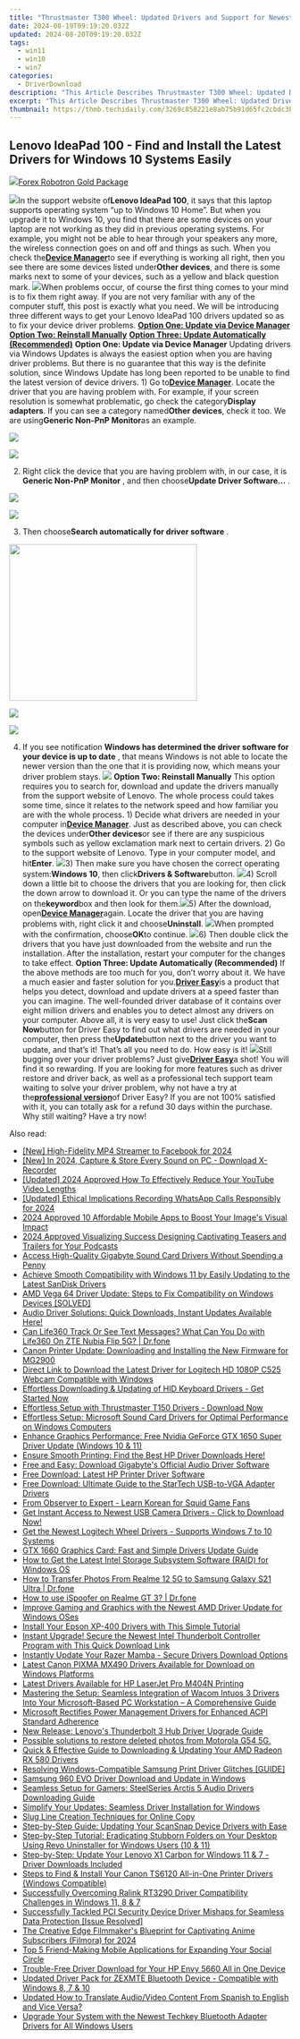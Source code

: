 ```yaml
---
title: "Thrustmaster T300 Wheel: Updated Drivers and Support for Newest Windows Platforms (Windows 11/10)"
date: 2024-08-19T09:19:20.032Z
updated: 2024-08-20T09:19:20.032Z
tags:
  - win11
  - win10
  - win7
categories:
  - DriverDownload
description: "This Article Describes Thrustmaster T300 Wheel: Updated Drivers and Support for Newest Windows Platforms (Windows 11/10)"
excerpt: "This Article Describes Thrustmaster T300 Wheel: Updated Drivers and Support for Newest Windows Platforms (Windows 11/10)"
thumbnail: https://thmb.techidaily.com/3269c858221e8ab75b91d65fc2cbdc3bf0d972fb510d01ae54b3ad8d22470d02.jpg
---
```


## Lenovo IdeaPad 100 - Find and Install the Latest Drivers for Windows 10 Systems Easily

<!-- affiliate ads begin -->
<a href="https://secure.2checkout.com/order/checkout.php?PRODS=4727541&QTY=1&AFFILIATE=108875&CART=1"><img src="https://secure.avangate.com/images/merchant/5f4f7141b65a730b4efb0e0d51f63e94/products/copy_copy_forexrobotronbox.gif" border="0">Forex Robotron Gold Package</a>
<!-- affiliate ads end -->
![](https://images.drivereasy.com/wp-content/uploads/2016/11/lenovo-ideapad-100.jpg)In the support website of**Lenovo IdeaPad 100**, it says that this laptop supports operating system “up to Windows 10 Home”. But when you upgrade it to Windows 10, you find that there are some devices on your laptop are not working as they did in previous operating systems. For example, you might not be able to hear through your speakers any more, the wireless connection goes on and off and things as such. When you check the[**Device Manager**](https://tools.techidaily.com/drivereasy/download/)to see if everything is working all right, then you see there are some devices listed under**Other devices**, and there is some marks next to some of your devices, such as a yellow and black question mark. ![](https://images.drivereasy.com/wp-content/uploads/2016/11/device-manager-in-lenovo-ideapad-600x432.jpg)When problems occur, of course the first thing comes to your mind is to fix them right away. If you are not very familiar with any of the computer stuff, this post is exactly what you need. We will be introducing three different ways to get your Lenovo IdeaPad 100 drivers updated so as to fix your device driver problems. [**Option One: Update via Device Manager**](https://tools.techidaily.com/drivereasy/download/) [**Option Two: Reinstall Manually**](https://tools.techidaily.com/drivereasy/download/) [**Option Three: Update Automatically (Recommended)**](https://www.drivereasy.com/knowledge/lenovo-ideapad-100-drivers-download-update-windows-10/#3)   **Option One: Update via Device Manager** Updating drivers via Windows Updates is always the easiest option when you are having driver problems. But there is no guarantee that this way is the definite solution, since Windows Update has long been reported to be unable to find the latest version of device drivers. 1) Go to[**Device Manager**](https://tools.techidaily.com/drivereasy/download/). Locate the driver that you are having problem with. For example, if your screen resolution is somewhat problematic, go check the category**Display adapters**. If you can see a category named**Other devices**, check it too. We are using**Generic Non-PnP Monitor**as an example.

<!-- affiliate ads begin -->
<a href="https://secure.2checkout.com/order/checkout.php?PRODS=4940317&QTY=1&AFFILIATE=108875&CART=1"><img src="https://secure.avangate.com/images/merchant/333ac5d90817d69113471fbb6e531bee/sps-partnership-728x90eng.png" border="0"></a>
<!-- affiliate ads end -->
![](https://images.drivereasy.com/wp-content/uploads/2016/11/generic-non-pnp-monitor-othere-devices.jpg)

 2) Right click the device that you are having problem with, in our case, it is **Generic Non-PnP Monitor** , and then choose**Update Driver Software…** .

<!-- affiliate ads begin -->
<a href="https://secure.2checkout.com/order/checkout.php?PRODS=4729320&QTY=1&AFFILIATE=108875&CART=1"><img src="https://secure.avangate.com/images/merchant/f7f07e7dab09533bc71247a5b29a7373/products/2_iDeviceMessageBox.png" border="0"></a>
<!-- affiliate ads end -->
![](https://images.drivereasy.com/wp-content/uploads/2016/11/img_5834046703c1c.jpg)

 3) Then choose**Search automatically for driver software** .

<!-- affiliate ads begin -->
<a href="https://aligracehair.sjv.io/c/5597632/2087264/19272" target="_top" id="2087264"><img src="//a.impactradius-go.com/display-ad/19272-2087264" border="0" alt="" width="336" height="280"/></a><img height="0" width="0" src="https://imp.pxf.io/i/5597632/2087264/19272" style="position:absolute;visibility:hidden;" border="0" />
<!-- affiliate ads end -->
![](https://images.drivereasy.com/wp-content/uploads/2016/11/search-automatically-for-driver-software.jpg)

<!-- affiliate ads begin -->
<a href="https://store.iobit.com/order/checkout.php?PRODS=4596923&QTY=1&AFFILIATE=108875&CART=1"><img src="https://secure.avangate.com/images/merchant/184260348236f9554fe9375772ff966e/ascscan_468X60.png" border="0"></a>
<!-- affiliate ads end -->
 4) If you see notification   **Windows has determined the driver software for your device is up to date** , that means Windows is not able to locate the newer version than the one that it is providing now, which means your driver problem stays. ![](https://images.drivereasy.com/wp-content/uploads/2016/11/windows-has-determined-the-driver-software-for-your-device-is-up-to-date-pnp-monitor.jpg)   **Option Two: Reinstall Manually** This option requires you to search for, download and update the drivers manually from the support website of Lenovo. The whole process could takes some time, since it relates to the network speed and how familiar you are with the whole process. 1) Decide what drivers are needed in your computer in[**Device Manager**](https://tools.techidaily.com/drivereasy/download/). Just as described above, you can check the devices under**Other devices**or see if there are any suspicious symbols such as yellow exclamation mark next to certain drivers. 2) Go to the support website of Lenovo. Type in your computer model, and hit**Enter**. ![](https://images.drivereasy.com/wp-content/uploads/2016/11/img_583408fc42d7d-600x188.png)3) Then make sure you have chosen the correct operating system:**Windows 10**, then click**Drivers & Software**button. ![](https://images.drivereasy.com/wp-content/uploads/2016/11/img_583409307f3dc-600x318.png)4) Scroll down a little bit to choose the drivers that you are looking for, then click the down arrow to download it. Or you can type the name of the drivers on the**keyword**box and then look for them.![](https://images.drivereasy.com/wp-content/uploads/2016/11/img_583409e48e86c-1024x456.jpg)5) After the download, open[**Device Manager**](https://tools.techidaily.com/drivereasy/download/)again. Locate the driver that you are having problems with, right click it and choose**Uninstall**. ![](https://images.drivereasy.com/wp-content/uploads/2016/11/uninstall-deneric-non-pnp-monitor.jpg)When prompted with the confirmation, choose**OK**to continue. ![](https://images.drivereasy.com/wp-content/uploads/2016/11/img_58340d03b8815.png)6) Then double click the drivers that you have just downloaded from the website and run the installation. After the installation, restart your computer for the changes to take effect.   **Option Three: Update Automatically (Recommended)** If the above methods are too much for you, don’t worry about it. We have a much easier and faster solution for you.[**Driver Easy**](https://tools.techidaily.com/drivereasy/download/)is a product that helps you detect, download and update drivers at a speed faster than you can imagine. The well-founded driver database of it contains over eight million drivers and enables you to detect almost any drivers on your computer. Above all, it is very easy to use! Just click the**Scan Now**button for Driver Easy to find out what drivers are needed in your computer, then press the**Update**button next to the driver you want to update, and that’s it! That’s all you need to do. How easy is it! ![](https://images.drivereasy.com/wp-content/uploads/2017/04/img_58e8a37b8ca90.jpg)Still bugging over your driver problems? Just give[**Driver Easy**](https://tools.techidaily.com/drivereasy/download/)a shot! You will find it so rewarding. If you are looking for more features such as driver restore and driver back, as well as a professional tech support team waiting to solve your driver problem, why not have a try at the[**professional version**](https://tools.techidaily.com/drivereasy/download/)of Driver Easy? If you are not 100% satisfied with it, you can totally ask for a refund 30 days within the purchase. Why still waiting? Have a try now!

<ins class="adsbygoogle"
     style="display:block"
     data-ad-format="autorelaxed"
     data-ad-client="ca-pub-7571918770474297"
     data-ad-slot="1223367746"></ins>



<ins class="adsbygoogle"
     style="display:block"
     data-ad-client="ca-pub-7571918770474297"
     data-ad-slot="8358498916"
     data-ad-format="auto"
     data-full-width-responsive="true"></ins>

<span class="atpl-alsoreadstyle">Also read:</span>
<div><ul>
<li><a href="https://facebook-videos.techidaily.com/new-high-fidelity-mp4-streamer-to-facebook-for-2024/"><u>[New] High-Fidelity MP4 Streamer to Facebook for 2024</u></a></li>
<li><a href="https://digital-screen-recording.techidaily.com/new-in-2024-capture-and-store-every-sound-on-pc-download-x-recorder/"><u>[New] In 2024, Capture & Store Every Sound on PC - Download X-Recorder</u></a></li>
<li><a href="https://eaxpv-info.techidaily.com/updated-2024-approved-how-to-effectively-reduce-your-youtube-video-lengths/"><u>[Updated] 2024 Approved  How To Effectively Reduce Your YouTube Video Lengths</u></a></li>
<li><a href="https://screen-mirroring-recording.techidaily.com/updated-ethical-implications-recording-whatsapp-calls-responsibly-for-2024/"><u>[Updated] Ethical Implications  Recording WhatsApp Calls Responsibly for 2024</u></a></li>
<li><a href="https://fox-boxes.techidaily.com/2024-approved-10-affordable-mobile-apps-to-boost-your-images-visual-impact/"><u>2024 Approved  10 Affordable Mobile Apps to Boost Your Image's Visual Impact</u></a></li>
<li><a href="https://fox-boxes.techidaily.com/2024-approved-visualizing-success-designing-captivating-teasers-and-trailers-for-your-podcasts/"><u>2024 Approved  Visualizing Success  Designing Captivating Teasers and Trailers for Your Podcasts</u></a></li>
<li><a href="https://win-dash.techidaily.com/access-high-quality-gigabyte-sound-card-drivers-without-spending-a-penny/"><u>Access High-Quality Gigabyte Sound Card Drivers Without Spending a Penny</u></a></li>
<li><a href="https://win-dash.techidaily.com/achieve-smooth-compatibility-with-windows-11-by-easily-updating-to-the-latest-sandisk-drivers/"><u>Achieve Smooth Compatibility with Windows 11 by Easily Updating to the Latest SanDisk Drivers</u></a></li>
<li><a href="https://win-dash.techidaily.com/amd-vega-64-driver-update-steps-to-fix-compatibility-on-windows-devices-solved/"><u>AMD Vega 64 Driver Update: Steps to Fix Compatibility on Windows Devices [SOLVED]</u></a></li>
<li><a href="https://win-dash.techidaily.com/audio-driver-solutions-quick-downloads-instant-updates-available-here/"><u>Audio Driver Solutions: Quick Downloads, Instant Updates Available Here!</u></a></li>
<li><a href="https://fake-location.techidaily.com/can-life360-track-or-see-text-messages-what-can-you-do-with-life360-on-zte-nubia-flip-5g-drfone-by-drfone-virtual-android/"><u>Can Life360 Track Or See Text Messages? What Can You Do with Life360 On ZTE Nubia Flip 5G? | Dr.fone</u></a></li>
<li><a href="https://win-dash.techidaily.com/canon-printer-update-downloading-and-installing-the-new-firmware-for-mg2900/"><u>Canon Printer Update: Downloading and Installing the New Firmware for MG2900</u></a></li>
<li><a href="https://win-dash.techidaily.com/direct-link-to-download-the-latest-driver-for-logitech-hd-1080p-c525-webcam-compatible-with-windows/"><u>Direct Link to Download the Latest Driver for Logitech HD 1080P C525 Webcam Compatible with Windows</u></a></li>
<li><a href="https://win-dash.techidaily.com/effortless-downloading-and-updating-of-hid-keyboard-drivers-get-started-now/"><u>Effortless Downloading & Updating of HID Keyboard Drivers - Get Started Now</u></a></li>
<li><a href="https://win-dash.techidaily.com/1722968320615-effortless-setup-with-thrustmaster-t150-drivers-download-now/"><u>Effortless Setup with Thrustmaster T150 Drivers - Download Now</u></a></li>
<li><a href="https://win-dash.techidaily.com/effortless-setup-microsoft-sound-card-drivers-for-optimal-performance-on-windows-computers/"><u>Effortless Setup: Microsoft Sound Card Drivers for Optimal Performance on Windows Computers</u></a></li>
<li><a href="https://win-dash.techidaily.com/enhance-graphics-performance-free-nvidia-geforce-gtx-1650-super-driver-update-windows-10-and-11/"><u>Enhance Graphics Performance: Free Nvidia GeForce GTX 1650 Super Driver Update (Windows 10 & 11)</u></a></li>
<li><a href="https://win-dash.techidaily.com/ensure-smooth-printing-find-the-best-hp-driver-downloads-here/"><u>Ensure Smooth Printing: Find the Best HP Driver Downloads Here!</u></a></li>
<li><a href="https://win-dash.techidaily.com/free-and-easy-download-gigabytes-official-audio-driver-software/"><u>Free and Easy: Download Gigabyte's Official Audio Driver Software</u></a></li>
<li><a href="https://win-dash.techidaily.com/free-download-latest-hp-printer-driver-software/"><u>Free Download: Latest HP Printer Driver Software</u></a></li>
<li><a href="https://win-dash.techidaily.com/free-download-ultimate-guide-to-the-startech-usb-to-vga-adapter-drivers/"><u>Free Download: Ultimate Guide to the StarTech USB-to-VGA Adapter Drivers</u></a></li>
<li><a href="https://mondly-stories.techidaily.com/from-observer-to-expert-learn-korean-for-squid-game-fans/"><u>From Observer to Expert - Learn Korean for Squid Game Fans</u></a></li>
<li><a href="https://win-dash.techidaily.com/get-instant-access-to-newest-usb-camera-drivers-click-to-download-now/"><u>Get Instant Access to Newest USB Camera Drivers - Click to Download Now!</u></a></li>
<li><a href="https://win-dash.techidaily.com/get-the-newest-logitech-wheel-drivers-supports-windows-7-to-10-systems/"><u>Get the Newest Logitech Wheel Drivers - Supports Windows 7 to 10 Systems</u></a></li>
<li><a href="https://win-dash.techidaily.com/gtx-1660-graphics-card-fast-and-simple-drivers-update-guide/"><u>GTX 1660 Graphics Card: Fast and Simple Drivers Update Guide</u></a></li>
<li><a href="https://win-dash.techidaily.com/how-to-get-the-latest-intel-storage-subsystem-software-raid-for-windows-os/"><u>How to Get the Latest Intel Storage Subsystem Software (RAID) for Windows OS</u></a></li>
<li><a href="https://android-transfer.techidaily.com/how-to-transfer-photos-from-realme-12-5g-to-samsung-galaxy-s21-ultra-drfone-by-drfone-transfer-from-android-transfer-from-android/"><u>How to Transfer Photos From Realme 12 5G to Samsung Galaxy S21 Ultra | Dr.fone</u></a></li>
<li><a href="https://pokemon-go-android.techidaily.com/how-to-use-ispoofer-on-realme-gt-3-drfone-by-drfone-virtual-android/"><u>How to use iSpoofer on Realme GT 3? | Dr.fone</u></a></li>
<li><a href="https://win-dash.techidaily.com/improve-gaming-and-graphics-with-the-newest-amd-driver-update-for-windows-oses/"><u>Improve Gaming and Graphics with the Newest AMD Driver Update for Windows OSes</u></a></li>
<li><a href="https://win-dash.techidaily.com/install-your-epson-xp-400-drivers-with-this-simple-tutorial/"><u>Install Your Epson XP-400 Drivers with This Simple Tutorial</u></a></li>
<li><a href="https://win-dash.techidaily.com/instant-upgrade-secure-the-newest-intel-thunderbolt-controller-program-with-this-quick-download-link/"><u>Instant Upgrade! Secure the Newest Intel Thunderbolt Controller Program with This Quick Download Link</u></a></li>
<li><a href="https://win-dash.techidaily.com/instantly-update-your-razer-mamba-secure-drivers-download-options/"><u>Instantly Update Your Razer Mamba - Secure Drivers Download Options</u></a></li>
<li><a href="https://win-dash.techidaily.com/latest-canon-pixma-mx490-drivers-available-for-download-on-windows-platforms/"><u>Latest Canon PIXMA MX490 Drivers Available for Download on Windows Platforms</u></a></li>
<li><a href="https://win-dash.techidaily.com/latest-drivers-available-for-hp-laserjet-pro-m404n-printing/"><u>Latest Drivers Available for HP LaserJet Pro M404N Printing</u></a></li>
<li><a href="https://win-dash.techidaily.com/mastering-the-setup-seamless-integration-of-wacom-intuos-3-drivers-into-your-microsoft-based-pc-workstation-a-comprehensive-guide/"><u>Mastering the Setup: Seamless Integration of Wacom Intuos 3 Drivers Into Your Microsoft-Based PC Workstation – A Comprehensive Guide</u></a></li>
<li><a href="https://win-dash.techidaily.com/microsoft-rectifies-power-management-drivers-for-enhanced-acpi-standard-adherence/"><u>Microsoft Rectifies Power Management Drivers for Enhanced ACPI Standard Adherence</u></a></li>
<li><a href="https://win-dash.techidaily.com/new-release-lenovos-thunderbolt-3-hub-driver-upgrade-guide/"><u>New Release: Lenovo's Thunderbolt 3 Hub Driver Upgrade Guide</u></a></li>
<li><a href="https://review-topics.techidaily.com/possible-solutions-to-restore-deleted-photos-from-motorola-g54-5g-by-fonelab-android-recover-photos/"><u>Possible solutions to restore deleted photos from Motorola G54 5G.</u></a></li>
<li><a href="https://win-dash.techidaily.com/quick-and-effective-guide-to-downloading-and-updating-your-amd-radeon-rx-580-drivers/"><u>Quick & Effective Guide to Downloading & Updating Your AMD Radeon RX 580 Drivers</u></a></li>
<li><a href="https://win-dash.techidaily.com/resolving-windows-compatible-samsung-print-driver-glitches-guide/"><u>Resolving Windows-Compatible Samsung Print Driver Glitches [GUIDE]</u></a></li>
<li><a href="https://win-dash.techidaily.com/samsung-960-evo-driver-download-and-update-in-windows/"><u>Samsung 960 EVO Driver Download and Update in Windows</u></a></li>
<li><a href="https://win-dash.techidaily.com/seamless-setup-for-gamers-steelseries-arctis-5-audio-drivers-downloading-guide/"><u>Seamless Setup for Gamers: SteelSeries Arctis 5 Audio Drivers Downloading Guide</u></a></li>
<li><a href="https://win-dash.techidaily.com/simplify-your-updates-seamless-driver-installation-for-windows/"><u>Simplify Your Updates: Seamless Driver Installation for Windows</u></a></li>
<li><a href="https://extra-lessons.techidaily.com/slug-line-creation-techniques-for-online-copy/"><u>Slug Line Creation Techniques for Online Copy</u></a></li>
<li><a href="https://win-dash.techidaily.com/step-by-step-guide-updating-your-scansnap-device-drivers-with-ease/"><u>Step-by-Step Guide: Updating Your ScanSnap Device Drivers with Ease</u></a></li>
<li><a href="https://win-forum.techidaily.com/step-by-step-tutorial-eradicating-stubborn-folders-on-your-desktop-using-revo-uninstaller-for-windows-users-10-and-11/"><u>Step-by-Step Tutorial: Eradicating Stubborn Folders on Your Desktop Using Revo Uninstaller for Windows Users (10 & 11)</u></a></li>
<li><a href="https://win-dash.techidaily.com/step-by-step-update-your-lenovo-x1-carbon-for-windows-11-and-7-driver-downloads-included/"><u>Step-by-Step: Update Your Lenovo X1 Carbon for Windows 11 & 7 - Driver Downloads Included</u></a></li>
<li><a href="https://win-dash.techidaily.com/steps-to-find-and-install-your-canon-ts6120-all-in-one-printer-drivers-windows-compatible/"><u>Steps to Find & Install Your Canon TS6120 All-in-One Printer Drivers (Windows Compatible)</u></a></li>
<li><a href="https://win-dash.techidaily.com/successfully-overcoming-ralink-rt3290-driver-compatibility-challenges-in-windows-11-8-and-7/"><u>Successfully Overcoming Ralink RT3290 Driver Compatibility Challenges in Windows 11, 8 & 7</u></a></li>
<li><a href="https://win-dash.techidaily.com/successfully-tackled-pci-security-device-driver-mishaps-for-seamless-data-protection-issue-resolved/"><u>Successfully Tackled PCI Security Device Driver Mishaps for Seamless Data Protection [Issue Resolved]</u></a></li>
<li><a href="https://facebook-video-share.techidaily.com/the-creative-edge-filmmakers-blueprint-for-captivating-anime-subscribers-filmora-for-2024/"><u>The Creative Edge  Filmmaker's Blueprint for Captivating Anime Subscribers (Filmora) for 2024</u></a></li>
<li><a href="https://techno-recovery.techidaily.com/top-5-friend-making-mobile-applications-for-expanding-your-social-circle/"><u>Top 5 Friend-Making Mobile Applications for Expanding Your Social Circle</u></a></li>
<li><a href="https://driver-download.techidaily.com/trouble-free-driver-download-for-your-hp-envy-5660-all-in-one-device/"><u>Trouble-Free Driver Download for Your HP Envy 5660 All in One Device</u></a></li>
<li><a href="https://win-dash.techidaily.com/updated-driver-pack-for-zexmte-bluetooth-device-compatible-with-windows-8-7-and-10/"><u>Updated Driver Pack for ZEXMTE Bluetooth Device - Compatible with Windows 8, 7 & 10</u></a></li>
<li><a href="https://ai-video-translation.techidaily.com/updated-how-to-translate-audiovideo-content-from-spanish-to-english-and-vice-versa/"><u>Updated How to Translate Audio/Video Content From Spanish to English and Vice Versa?</u></a></li>
<li><a href="https://win-dash.techidaily.com/upgrade-your-system-with-the-newest-techkey-bluetooth-adapter-drivers-for-all-windows-users/"><u>Upgrade Your System with the Newest Techkey Bluetooth Adapter Drivers for All Windows Users</u></a></li>
</ul></div>
